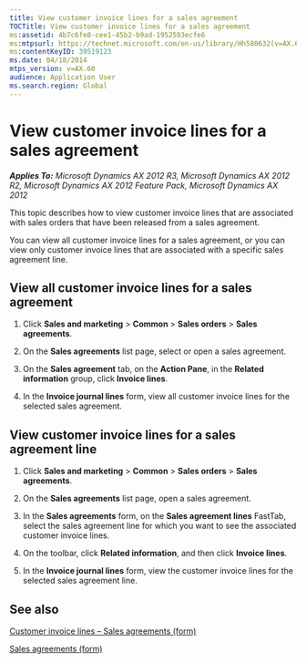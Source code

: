 ```yaml
---
title: View customer invoice lines for a sales agreement
TOCTitle: View customer invoice lines for a sales agreement
ms:assetid: 4b7c6fe8-cee1-45b2-b9ad-1952593ecfe6
ms:mtpsurl: https://technet.microsoft.com/en-us/library/Hh580632(v=AX.60)
ms:contentKeyID: 39519123
ms.date: 04/18/2014
mtps_version: v=AX.60
audience: Application User
ms.search.region: Global
---
```


# View customer invoice lines for a sales agreement 


_**Applies To:** Microsoft Dynamics AX 2012 R3, Microsoft Dynamics AX 2012 R2, Microsoft Dynamics AX 2012 Feature Pack, Microsoft Dynamics AX 2012_

This topic describes how to view customer invoice lines that are associated with sales orders that have been released from a sales agreement.

You can view all customer invoice lines for a sales agreement, or you can view only customer invoice lines that are associated with a specific sales agreement line.

## View all customer invoice lines for a sales agreement

1.  Click **Sales and marketing** \> **Common** \> **Sales orders** \> **Sales agreements**.

2.  On the **Sales agreements** list page, select or open a sales agreement.

3.  On the **Sales agreement** tab, on the **Action Pane**, in the **Related information** group, click **Invoice lines**.

4.  In the **Invoice journal lines** form, view all customer invoice lines for the selected sales agreement.

## View customer invoice lines for a sales agreement line

1.  Click **Sales and marketing** \> **Common** \> **Sales orders** \> **Sales agreements**.

2.  On the **Sales agreements** list page, open a sales agreement.

3.  In the **Sales agreements** form, on the **Sales agreement lines** FastTab, select the sales agreement line for which you want to see the associated customer invoice lines.

4.  On the toolbar, click **Related information**, and then click **Invoice lines**.

5.  In the **Invoice journal lines** form, view the customer invoice lines for the selected sales agreement line.

## See also

[Customer invoice lines – Sales agreements (form)](https://technet.microsoft.com/en-us/library/hh209298\(v=ax.60\))

[Sales agreements (form)](https://technet.microsoft.com/en-us/library/hh209567\(v=ax.60\))

  


